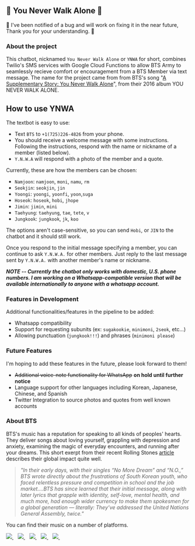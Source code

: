 ## :purple_heart: You Never Walk Alone :purple_heart:

:construction: I've been notified of a bug and will work on fixing it in the near future, Thank you for your understanding. :construction:

### About the project
This chatbot, nicknamed `You Never Walk Alone` or `YNWA` for short, combines Twilio's SMS services with Google Cloud Functions to allow BTS Army to seamlessly recieve comfort or encouragement from a BTS Member via text message. The name for the project came from from BTS's song "[A Supplementary Story: You Never Walk Alone](https://www.youtube.com/watch?v=6zu-7sgObQ4)", from their 2016 album YOU NEVER WALK ALONE.

## How to use YNWA
The textbot is easy to use:
- Text `BTS` to `+1(725)226-4826` from your phone.
- You should receive a welcome message with some instructions.
  Following the instructions, respond with the name or nickname of a member (listed below).
- `Y.N.W.A` will respond with a photo of the member and a quote.

Currently, these are how the members can be chosen:
- `Namjoon`: `namjoon`, `moni`, `namu`, `rm`
- `Seokjin`: `seokjin`, `jin`
- `Yoongi`: `yoongi`, `yoonfi`, `yoon`,`suga`
- `Hoseok`: `hoseok`, `hobi`, `jhope`
- `Jimin`: `jimin`, `mini`
- `Taehyung`: `taehyung`, `tae`, `tete`, `v`
- `Jungkook`: `jungkook`, `jk`, `koo`

The options aren't case-sensitive, so you can send `Hobi`, or `JIN` to the chatbot and it should still work.

Once you respond to the initial message specifying a member, you can continue to ask `Y.N.W.A.` for other members.
Just reply to the last message sent by `Y.N.W.A.` with another member's name or nickname.

***NOTE -- Currently the chatbot only works with domestic, U.S. phone numbers.
I am working on a Whatsapp-compatible version that will be available internationally to anyone with a whatsapp account.***

### Features in Development
Additional functionalities/features in the pipeline to be added:
- Whatsapp compatibility
- Support for requesting subunits (ex: `sugakookie`, `minimoni`, `2seok`, etc...)
- Allowing punctuation (`jungkook!!!`) and phrases (`minimoni please`)

### Future Features
I'm hoping to add these features in the future, please look forward to them!
- ~~Additional voice-note functionality for WhatsApp~~ **on hold until further notice**
- Language support for other languages including Korean, Japanese, Chinese, and Spanish
- Twitter Integration to source photos and quotes from well known accounts

### About BTS
BTS's music has a reputation for speaking to all kinds of peoples' hearts. They deliver songs about loving yourself, grappling with depression and anxiety, examining the magic of everyday encounters, and running after your dreams. This short exerpt from their recent Rolling Stones [article](https://www.rollingstone.com/music/music-features/new-bts-song-2021-worlds-biggest-band-1166441/) describes their global impact quite well.

> <i>"In their early days, with their singles “No More Dream” and “N.O.,” BTS wrote directly about the frustrations of South Korean youth, who faced relentless pressure and competition in school and the job market....BTS has since learned that their initial message, along with later lyrics that grapple with identity, self-love, mental health, and much more, had enough wider currency to make them spokesmen for a global generation — literally: They’ve addressed the United Nations General Assembly, twice."</i>

You can find their music on a number of platforms.

<a href="https://open.spotify.com/artist/3Nrfpe0tUJi4K4DXYWgMUX?si=Nv9AhafKSUCR8fea5CoIkg&dl_branch=1">
  <img src="https://img.shields.io/badge/Spotify-1ED760?&style=for-the-badge&logo=spotify&logoColor=white">
</a>&nbsp;&nbsp;
<a href="https://music.apple.com/us/artist/bts/883131348">
  <img src="https://img.shields.io/badge/Apple_Music-FA243C?style=for-the-badge&logo=Apple_Music&logoColor=white">
</a>&nbsp;&nbsp;
<a href="https://music.amazon.com/artists/B0030248S0/bts">
  <img src="https://img.shields.io/badge/Amazon_Music-232F3E?style=for-the-badge&logo=amazon-music&logoColor=white">
</a>&nbsp;&nbsp;
<a href="https://soundcloud.com/bangtan">
  <img src="https://img.shields.io/badge/SoundCloud-FF3300?style=for-the-badge&logo=soundcloud&logoColor=white">
</a>&nbsp;&nbsp;
<a href="https://www.youtube.com/c/HYBELABELS/featured">
  <img src="https://img.shields.io/badge/YouTube-FF0000?style=for-the-badge&logo=youtube&logoColor=white">
</a>&nbsp;&nbsp;

